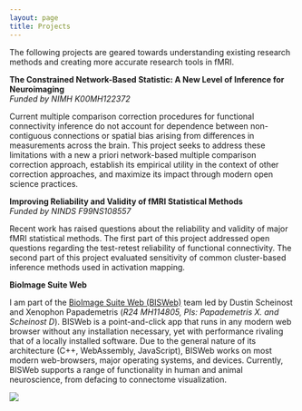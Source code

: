 ```yaml
---
layout: page
title: Projects
---
```

The following projects are geared towards understanding existing research methods and creating more accurate research tools in fMRI.

**The Constrained Network-Based Statistic: A New Level of Inference for Neuroimaging**  
_Funded by NIMH K00MH122372_

Current multiple comparison correction procedures for functional connectivity inference do not account for dependence between non-contiguous connections or spatial bias arising from differences in measurements across the brain. This project seeks to address these limitations with a new a priori network-based multiple comparison correction approach, establish its empirical utility in the context of other correction approaches, and maximize its impact through modern open science practices.

**Improving Reliability and Validity of fMRI Statistical Methods**  
_Funded by NINDS F99NS108557_

Recent work has raised questions about the reliability and validity of major fMRI statistical methods. The first part of this project addressed open questions regarding the test-retest reliability of functional connectivity. The second part of this project evaluated sensitivity of common cluster-based inference methods used in activation mapping.

**BioImage Suite Web**

I am part of the [BioImage Suite Web (BISWeb)](https://bioimagesuiteweb.github.io/webapp/) team led by Dustin Scheinost and Xenophon Papademetris (_R24 MH114805, PIs: Papademetris X. and Scheinost D_). BISWeb is a point-and-click app that runs in any modern web browser without any installation necessary, yet with performance rivaling that of a locally installed software. Due to the general nature of its architecture (C++, WebAssembly, JavaScript), BISWeb works on most modern web-browsers, major operating systems, and devices. Currently, BISWeb supports a range of functionality in human and animal neuroscience, from defacing to connectome visualization.

![](https://github.com/bioimagesuiteweb/bisweb/blob/master/web/images/bisweb_newlogo_white_small.png)
